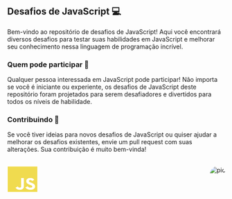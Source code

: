 ## Desafios de JavaScript 💻
Bem-vindo ao repositório de desafios de JavaScript! Aqui você encontrará diversos desafios para testar suas habilidades em JavaScript e melhorar seu conhecimento nessa linguagem de programação incrível.

### Quem pode participar 🧐
Qualquer pessoa interessada em JavaScript pode participar! Não importa se você é iniciante ou experiente, os desafios de JavaScript deste repositório foram projetados para serem desafiadores e divertidos para todos os níveis de habilidade.

### Contribuindo 🤝
Se você tiver ideias para novos desafios de JavaScript ou quiser ajudar a melhorar os desafios existentes, envie um pull request com suas alterações. Sua contribuição é muito bem-vinda!


<div style="display: inline_block"><br>  
  <img align="center" alt="Js" height="60" width="70" src="https://raw.githubusercontent.com/devicons/devicon/master/icons/javascript/javascript-plain.svg">  
  <img align="right" alt="pic" height="250" style="border-radius:50px;" src="https://media2.giphy.com/media/KYW92tOFKQFVs6S0px/giphy.gif?width=676&height=676">
</div>
